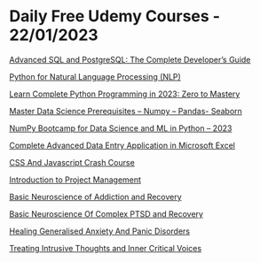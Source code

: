# Daily Free Udemy Courses - 22/01/2023

[Advanced SQL and PostgreSQL: The Complete Developer’s Guide](https://www.udemy.com/course/advanced-postgresql-for-professionals/?couponCode=B5A12153DF6CF05058E8)
[Python for Natural Language Processing (NLP)](https://www.udemy.com/course/python-natural-language-processing/?couponCode=CFED4038535836D6B419)
[Learn Complete Python Programming in 2023: Zero to Mastery](https://www.udemy.com/course/best-python-course-learn-python-from-scratch/?couponCode=F09E8877012A1321522A)
[Master Data Science Prerequisites – Numpy – Pandas- Seaborn](https://www.udemy.com/course/data-science-prerequisites-numpy-pandas-seaborn/?couponCode=0EE3563E655ABDDD9C84)
[NumPy Bootcamp for Data Science and ML in Python – 2023](https://www.udemy.com/course/numpy-for-data-science-and-machine-learning-in-python/?couponCode=B6D651F6A8CF30640EBF)
[Complete Advanced Data Entry Application in Microsoft Excel](https://www.udemy.com/course/create-advanced-data-entry-application-in-microsoft-excel/?couponCode=JANADV1000)
[CSS And Javascript Crash Course](https://www.udemy.com/course/css-and-javascript-crash-course/?couponCode=857269C738B58517014F)
[Introduction to Project Management](https://www.udemy.com/course/introduction-to-project-management-x/?couponCode=46E4E082911A4306FF49)
[Basic Neuroscience of Addiction and Recovery](https://www.udemy.com/course/basic-neuroscience-of-addiction-and-recovery/?couponCode=MINDBODY5)
[Basic Neuroscience Of Complex PTSD and Recovery](https://www.udemy.com/course/basic-neuroscience-of-complex-ptsd-and-recovery/?couponCode=MINDBODY5)
[Healing Generalised Anxiety And Panic Disorders](https://www.udemy.com/course/healing-generalised-anxiety-and-panic-disorders/?couponCode=MINDBODY5)
[Treating Intrusive Thoughts and Inner Critical Voices](https://www.udemy.com/course/treating-intrusive-thoughts-and-inner-critical-voices/?couponCode=MINDBODY5)
